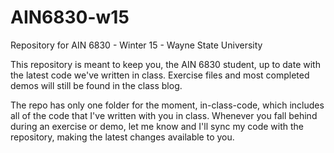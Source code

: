 # AIN6830-w15
Repository for AIN 6830 - Winter 15 - Wayne State University

This repository is meant to keep you, the AIN 6830 student, up to date with the latest code we've written in class. Exercise files and most completed demos will still be found in the class blog.

The repo has only one folder for the moment, in-class-code, which includes all of the code that I've written with you in class. Whenever you fall behind during an exercise or demo, let me know and I'll sync my code with the repository, making the latest changes available to you.

